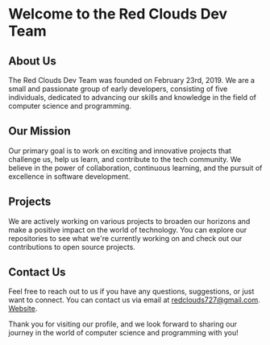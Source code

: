 # Welcome to the Red Clouds Dev Team

## About Us

The Red Clouds Dev Team was founded on February 23rd, 2019. We are a small and passionate group of early developers, consisting of five individuals, dedicated to advancing our skills and knowledge in the field of computer science and programming.

## Our Mission

Our primary goal is to work on exciting and innovative projects that challenge us, help us learn, and contribute to the tech community. We believe in the power of collaboration, continuous learning, and the pursuit of excellence in software development.

## Projects

We are actively working on various projects to broaden our horizons and make a positive impact on the world of technology. You can explore our repositories to see what we're currently working on and check out our contributions to open source projects.

## Contact Us

Feel free to reach out to us if you have any questions, suggestions, or just want to connect. You can contact us via email at [redclouds727@gmail.com](mailto:email@example.com). 
[Website](https://red-clouds-dev.github.io/-Red-Clouds-Dev.github.io/).

Thank you for visiting our profile, and we look forward to sharing our journey in the world of computer science and programming with you!


